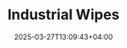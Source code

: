 ---
type: product
layout: product
date: 2025-03-27T13:09:43+04:00
sitemap:
  priority: 1
  changefreq: "weekly"

# SEO metadata
seoTitleSuffix: "Heavy-Duty Industrial Wipes Near Me"
seoDescription: >-
  Get premium Industrial Wipes in South Dakota for auto shops and dealerships. 1050 durable, lint-free wipes per roll—perfect for mechanics. Fast shipping, cost-saving bulk orders.

# Page content
title: "**Industrial Wipes**"
titlePrefix: "South Dakota Auto Shop Essentials"
description: >-
  Industrial Wipes: 1050 heavy-duty, lint-free wipes per roll for South Dakota mechanics and dealerships. Tackle grease and oil with durable, solvent-resistant wipes. Save big with bulk shop supplies.

# price section
priceSection:
  title: "Unbeatable price"

# benefitsContent
benefitsImages:
  - image: "/images/wipes/product-main.jpg"
    alt: "Industrial Wipes for South Dakota auto shops"

# benefitsContent
benefitsBlocks:
  - title: "Perfect for South Dakota Mechanics"
    text: >-
      These Industrial Wipes handle oil, grease, and fluids in South Dakota auto shops. Built tough for daily use by mechanics and service centers across the state.
  - title: "Heavy-Duty Cleaning Power"
    text: >-
      Strong and absorbent, these wipes soak up spills fast. Ideal for South Dakota dealerships needing reliable, shop-grade Industrial Wipes that don’t tear.
  - title: "Versatile Shop Solution"
    text: >-
      Use with solvents for tools, surfaces, and more. A must-have for South Dakota auto repair shops looking for multipurpose mechanic supplies.
  - title: "Cost-Saving Bulk Orders"
    text: >-
      Stock up affordably with wholesale Industrial Wipes. South Dakota service centers save up to 40% compared to rental towels with this budget-friendly option.
  - title: "Lint-Free Finish"
    text: >-
      Minimal lint ensures a clean result on every job. Great for South Dakota technicians working on interiors, windshields, and precision parts.
  - title: "Fast Shipping in South Dakota"
    text: >-
      Quick delivery keeps your garage stocked. These Industrial Wipes ship fast to South Dakota, supporting busy auto shops and dealerships.
  - title: "Durable for Heavy Use"
    text: >-
      Engineered for tough jobs, these wipes hold up without shredding. Perfect for South Dakota mechanics needing professional-grade supplies.
  - title: "Local Supply Reliability"
    text: >-
      Keep your South Dakota shop running smoothly with a steady supply of Industrial Wipes. Ideal for high-volume service centers and garages.
  - title: "Eco-Friendly Choice"
    text: >-
      Reduce waste with these reusable wipes. A smart pick for South Dakota auto shops aiming for sustainable, cost-effective maintenance solutions.

# gallery section
gallery:
  id: "product-gallery"
  items:
    - image: "images/wipes/gallery-4.jpg"
      alt: "Industrial Wipes cleaning greasy parts in South Dakota shops"
    - image: "images/wipes/gallery-5.jpg"
      alt: "Heavy-duty Industrial Wipes in Tork dispenser for South Dakota mechanics"
    - image: "images/wipes/gallery-6.jpg"
      alt: "Industrial Wipes absorbing fluids in South Dakota auto repair"

# testimonials section
testimonials:
  title: "# Customer reviews"
  items:
    - name: "Tom"
      text: >-
        These Industrial Wipes are a game changer for my garage. They clean grease off tools quick and don’t fall apart. A roll lasts me weeks—great value for the price!
    - name: "Sara"
      text: >-
        I run a small shop, and these wipes are perfect. They soak up oil fast and leave no mess. Shipping was speedy too—definitely sticking with these!
    - name: "Mike"
      text: >-
        Best wipes I’ve used in my dealership. They’re tough, absorbent, and don’t shred. Saved me money compared to other supplies. South Dakota mechanics need these!
    - name: "Lisa"
      text: >-
        These wipes handle everything in my service bay. Grease, solvents, you name it—they hold up. Plus, fast delivery to South Dakota keeps me stocked up easy.
    - name: "Pete"
      text: >-
        Been using these in my repair shop—they’re solid. No lint, no tearing, and they clean up quick. Good deal for bulk orders in South Dakota too!
    - name: "Jenny"
      text: >-
        Love these wipes for my auto shop. They’re strong enough for heavy jobs but soft on surfaces. South Dakota winters mean messy work—these keep it clean!
    - name: "Dan"
      text: >-
        I grab these for my truck and shop. They wipe down greasy parts no problem and don’t leave junk behind. South Dakota shipping was fast—great product!
    - name: "Kelly"
      text: >-
        These Industrial Wipes beat out pricier brands. They’re thick, soak up spills, and last longer per job. Perfect for my service center!
    - name: "Rick"
      text: >-
        Awesome wipes for my garage. They clean tools and benches easy, no shredding. Bulk pricing works great for keeping my auto shop supplied.

# FAQ section
faq:
  titleColored: "F.A.Q."
  questions:
    - question: "How tough are Industrial Wipes for auto shops?"
      answer: >-
        These wipes are built for South Dakota mechanics tackling grease and oil daily. They stay strong when wet, perfect for scrubbing tools and parts without tearing apart.
    - question: "Do these wipes work with auto shop solvents?"
      answer: >-
        Yes, Industrial Wipes pair well with degreasers and cleaners used in South Dakota auto shops. They hold up great, making them a versatile pick for any task.
    - question: "How many wipes per roll for bulk orders?"
      answer: >-
        Each roll has 1050 wipes, ideal for South Dakota dealerships and garages. It’s a cost-saving size that fits standard dispensers and lasts through heavy use.
    - question: "Are these wipes safe for delicate auto parts?"
      answer: >-
        Absolutely, the low-lint design works for South Dakota technicians cleaning windshields and interiors. Tough on grime but gentle enough to avoid residue issues.
    - question: "What dispensers fit these Industrial Wipes?"
      answer: >-
        They’re made for Tork floor dispensers, popular in South Dakota shops. Easy to tear off one-handed, they cut waste and speed up work in busy garages.
    - question: "How fast is shipping to South Dakota?"
      answer: >-
        Fast shipping ensures South Dakota auto shops get Industrial Wipes quick. Reliable delivery keeps your service center stocked for high-volume maintenance jobs.
    - question: "Can I save money with these wipes in South Dakota?"
      answer: >-
        Yes, bulk orders of Industrial Wipes cut costs for South Dakota mechanics. Save up to 40% over rental towels while keeping a steady, affordable supply.
    - question: "Are these wipes eco-friendly for South Dakota shops?"
      answer: >-
        These wipes can be rinsed and reused, reducing waste in South Dakota garages. A smart, green choice for mechanics wanting sustainable shop supplies.

---